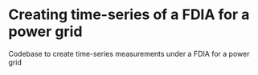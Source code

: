 # Creating time-series of a FDIA for a power grid

Codebase to create time-series measurements under a FDIA for a power grid

